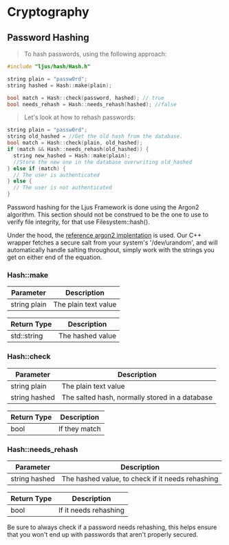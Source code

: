 
# Cryptography

## Password Hashing
> To hash passwords, using the following approach:

```cpp
#include "ljus/hash/Hash.h"

string plain = "passw0rd";
string hashed = Hash::make(plain);

bool match = Hash::check(password, hashed); // true
bool needs_rehash = Hash::needs_rehash(hashed); //false
```

> Let's look at how to rehash passwords:

```cpp
string plain = "passw0rd";
string old_hashed = //Get the old hash from the database.
bool match = Hash::check(plain, old_hashed);
if (match && Hash::needs_rehash(old_hashed)) {
  string new_hashed = Hash::make(plain);
  //Store the new one in the database overwriting old_hashed
} else if (match) {
  // The user is authenticated
} else {
  // The user is not authenticated
}
```

Password hashing for the Ljus Framework is done using the Argon2 algorithm. This section should not be construed to be the one to use to verify file integrity, for that use Filesystem::hash().

Under the hood, the [reference argon2 implentation](https://github.com/P-H-C/phc-winner-argon2) is used. Our C++ wrapper fetches a secure salt from your system's '/dev/urandom', and will automatically handle salting throughout, simply work with the strings you get on either end of the equation.

### Hash::make
Parameter | Description
--------- | -----------
string plain | The plain text value

Return Type | Description
----------- | -----------
std::string | The hashed value


### Hash::check
Parameter | Description
--------- | -----------
string plain | The plain text value
string hashed | The salted hash, normally stored in a database


Return Type | Description
----------- | -----------
bool | If they match

### Hash::needs_rehash
Parameter | Description
--------- | -----------
string hashed | The hashed value, to check if it needs rehashing

Return Type | Description
----------- | -----------
bool | If it needs rehashing


<aside class="success">
Be sure to always check if a password needs rehashing, this helps ensure that you won't end up with passwords that aren't properly secured.
</aside>
